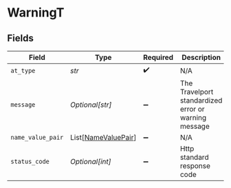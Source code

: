 # WarningT


## Fields

| Field                                                       | Type                                                        | Required                                                    | Description                                                 | Example                                                     |
| ----------------------------------------------------------- | ----------------------------------------------------------- | ----------------------------------------------------------- | ----------------------------------------------------------- | ----------------------------------------------------------- |
| `at_type`                                                   | *str*                                                       | :heavy_check_mark:                                          | N/A                                                         | Error                                                       |
| `message`                                                   | *Optional[str]*                                             | :heavy_minus_sign:                                          | The Travelport standardized error or warning message        |                                                             |
| `name_value_pair`                                           | List[[NameValuePair](../../models/errors/namevaluepair.md)] | :heavy_minus_sign:                                          | N/A                                                         |                                                             |
| `status_code`                                               | *Optional[int]*                                             | :heavy_minus_sign:                                          | Http standard response code                                 |                                                             |